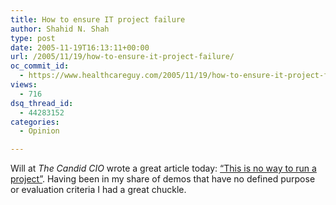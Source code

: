```yaml
---
title: How to ensure IT project failure
author: Shahid N. Shah
type: post
date: 2005-11-19T16:13:11+00:00
url: /2005/11/19/how-to-ensure-it-project-failure/
oc_commit_id:
  - https://www.healthcareguy.com/2005/11/19/how-to-ensure-it-project-failure/1478768926
views:
  - 716
dsq_thread_id:
  - 44283152
categories:
  - Opinion

---
```

Will at _The Candid CIO_ wrote a great article today: [&#8220;This is no way to run a project&#8221;][1]. Having been in my share of demos that have no defined purpose or evaluation criteria I had a great chuckle.

 [1]: http://www.candidcio.com/2005/11/this-is-no-way-to-run-project.html